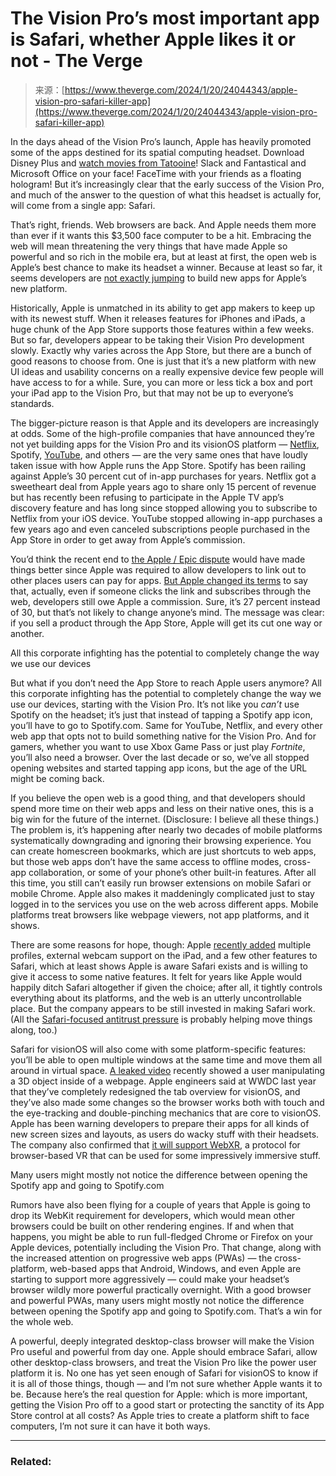 <!--yml
category: 未分类
date: 2024-05-27 14:57:37
-->

# The Vision Pro’s most important app is Safari, whether Apple likes it or not - The Verge

> 来源：[https://www.theverge.com/2024/1/20/24044343/apple-vision-pro-safari-killer-app](https://www.theverge.com/2024/1/20/24044343/apple-vision-pro-safari-killer-app)

In the days ahead of the Vision Pro’s launch, Apple has heavily promoted some of the apps destined for its spatial computing headset. Download Disney Plus and [watch movies from Tatooine](/2024/1/16/24039960/apple-vision-pro-3d-movies-disney-plus)! Slack and Fantastical and Microsoft Office on your face! FaceTime with your friends as a floating hologram! But it’s increasingly clear that the early success of the Vision Pro, and much of the answer to the question of what this headset is actually for, will come from a single app: Safari. 

That’s right, friends. Web browsers are back. And Apple needs them more than ever if it wants this $3,500 face computer to be a hit. Embracing the web will mean threatening the very things that have made Apple so powerful and so rich in the mobile era, but at least at first, the open web is Apple’s best chance to make its headset a winner. Because at least so far, it seems developers are [not exactly jumping](https://www.macstories.net/news/a-survey-of-popular-apps-currently-compatible-with-apple-vision-pro/) to build new apps for Apple’s new platform.

Historically, Apple is unmatched in its ability to get app makers to keep up with its newest stuff. When it releases features for iPhones and iPads, a huge chunk of the App Store supports those features within a few weeks. But so far, developers appear to be taking their Vision Pro development slowly. Exactly why varies across the App Store, but there are a bunch of good reasons to choose from. One is just that it’s a new platform with new UI ideas and usability concerns on a really expensive device few people will have access to for a while. Sure, you can more or less tick a box and port your iPad app to the Vision Pro, but that may not be up to everyone’s standards.

The bigger-picture reason is that Apple and its developers are increasingly at odds. Some of the high-profile companies that have announced they’re not yet building apps for the Vision Pro and its visionOS platform — [Netflix](/2024/1/17/24042179/netflix-apple-vision-pro-app), Spotify, [YouTube](/2024/1/18/24043540/youtube-spotify-apps-apple-vision-pro-visionos), and others — are the very same ones that have loudly taken issue with how Apple runs the App Store. Spotify has been railing against Apple’s 30 percent cut of in-app purchases for years. Netflix got a sweetheart deal from Apple years ago to share only 15 percent of revenue but has recently been refusing to participate in the Apple TV app’s discovery feature and has long since stopped allowing you to subscribe to Netflix from your iOS device. YouTube stopped allowing in-app purchases a few years ago and even canceled subscriptions people purchased in the App Store in order to get away from Apple’s commission.

You’d think the recent end to [the Apple / Epic dispute](/2021/4/29/22410877/epic-games-apple-app-store-antitrust-trial-lawsuit-news) would have made things better since Apple was required to allow developers to link out to other places users can pay for apps. [But Apple changed its terms](/2024/1/16/24040881/apple-outside-payments-app-store-policies-iphone-ipad) to say that, actually, even if someone clicks the link and subscribes through the web, developers still owe Apple a commission. Sure, it’s 27 percent instead of 30, but that’s not likely to change anyone’s mind. The message was clear: if you sell a product through the App Store, Apple will get its cut one way or another.

All this corporate infighting has the potential to completely change the way we use our devices

But what if you don’t need the App Store to reach Apple users anymore? All this corporate infighting has the potential to completely change the way we use our devices, starting with the Vision Pro. It’s not like you *can’t* use Spotify on the headset; it’s just that instead of tapping a Spotify app icon, you’ll have to go to Spotify.com. Same for YouTube, Netflix, and every other web app that opts not to build something native for the Vision Pro. And for gamers, whether you want to use Xbox Game Pass or just play *Fortnite*, you’ll also need a browser. Over the last decade or so, we’ve all stopped opening websites and started tapping app icons, but the age of the URL might be coming back.

If you believe the open web is a good thing, and that developers should spend more time on their web apps and less on their native ones, this is a big win for the future of the internet. (Disclosure: I believe all these things.) The problem is, it’s happening after nearly two decades of mobile platforms systematically downgrading and ignoring their browsing experience. You can create homescreen bookmarks, which are just shortcuts to web apps, but those web apps don’t have the same access to offline modes, cross-app collaboration, or some of your phone’s other built-in features. After all this time, you still can’t easily run browser extensions on mobile Safari or mobile Chrome. Apple also makes it maddeningly complicated just to stay logged in to the services you use on the web across different apps. Mobile platforms treat browsers like webpage viewers, not app platforms, and it shows.

There are some reasons for hope, though: Apple [recently added](/2023/6/5/23749836/apple-safari-macos-sonoma-profiles-icloud-keychain-sharing-webkit-wwdc) multiple profiles, external webcam support on the iPad, and a few other features to Safari, which at least shows Apple is aware Safari exists and is willing to give it access to some native features. It felt for years like Apple would happily ditch Safari altogether if given the choice; after all, it tightly controls everything about its platforms, and the web is an utterly uncontrollable place. But the company appears to be still invested in making Safari work. (All the [Safari-focused antitrust pressure](/2021/5/6/22421912/iphone-web-app-pwa-cloud-gaming-epic-v-apple-safari) is probably helping move things along, too.)

Safari for visionOS will also come with some platform-specific features: you’ll be able to open multiple windows at the same time and move them all around in virtual space. [A leaked video](https://www.inverse.com/tech/apple-vision-pro-safari-web-browser-video) recently showed a user manipulating a 3D object inside of a webpage. Apple engineers said at WWDC last year that they’ve completely redesigned the tab overview for visionOS, and they’ve also made some changes so the browser works both with touch and the eye-tracking and double-pinching mechanics that are core to visionOS. Apple has been warning developers to prepare their apps for all kinds of new screen sizes and layouts, as users do wacky stuff with their headsets. The company also confirmed that [it will support WebXR](https://www.roadtovr.com/apple-vision-pro-webxr-support-safari-model/), a protocol for browser-based VR that can be used for some impressively immersive stuff.

Many users might mostly not notice the difference between opening the Spotify app and going to Spotify.com

Rumors have also been flying for a couple of years that Apple is going to drop its WebKit requirement for developers, which would mean other browsers could be built on other rendering engines. If and when that happens, you might be able to run full-fledged Chrome or Firefox on your Apple devices, potentially including the Vision Pro. That change, along with the increased attention on progressive web apps (PWAs) — the cross-platform, web-based apps that Android, Windows, and even Apple are starting to support more aggressively — could make your headset’s browser wildly more powerful practically overnight. With a good browser and powerful PWAs, many users might mostly not notice the difference between opening the Spotify app and going to Spotify.com. That’s a win for the whole web.

A powerful, deeply integrated desktop-class browser will make the Vision Pro useful and powerful from day one. Apple should embrace Safari, allow other desktop-class browsers, and treat the Vision Pro like the power user platform it is. No one has yet seen enough of Safari for visionOS to know if it is all of those things, though — and I’m not sure whether Apple wants it to be. Because here’s the real question for Apple: which is more important, getting the Vision Pro off to a good start or protecting the sanctity of its App Store control at all costs? As Apple tries to create a platform shift to face computers, I’m not sure it can have it both ways.

* * *

### Related: